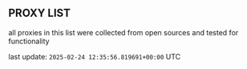 ## PROXY LIST

all proxies in this list were collected from open sources and tested for functionality

last update: `2025-02-24 12:35:56.819691+00:00` UTC
